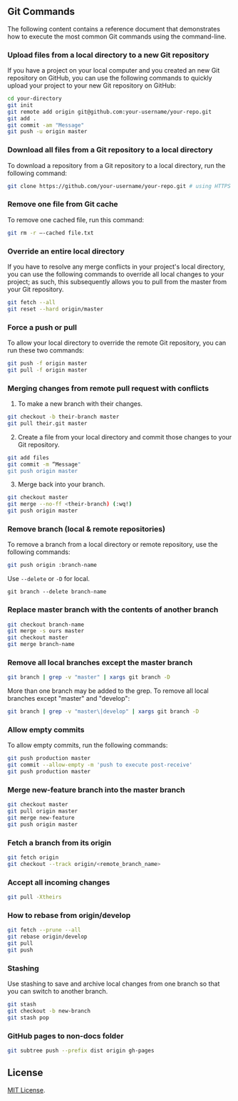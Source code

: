 Git Commands
------------

The following content contains a reference document that demonstrates how to execute the most common Git commands using the command-line.

### Upload files from a local directory to a new Git repository

If you have a project on your local computer and you created an new Git repository on GitHub, you can use the following commands to quickly upload your project to your new Git repository on GitHub:

```bash
cd your-directory
git init
git remote add origin git@github.com:your-username/your-repo.git
git add .
git commit -am "Message"
git push -u origin master
```

### Download all files from a Git repository to a local directory

To download a repository from a Git repository to a local directory, run the following command:

```bash
git clone https://github.com/your-username/your-repo.git # using HTTPS
```

### Remove one file from Git cache

To remove one cached file, run this command:

```bash
git rm -r —-cached file.txt
```

### Override an entire local directory

If you have to resolve any merge conflicts in your project's local directory, you can use the following commands to override all local changes to your project; as such, this subsequently allows you to pull from the master from your Git repository.

```bash
git fetch --all
git reset --hard origin/master
```

### Force a push or pull

To allow your local directory to override the remote Git repository, you can run these two commands:

```bash
git push -f origin master
git pull -f origin master
```

### Merging changes from remote pull request with conflicts

1. To make a new branch with their changes.

```bash
git checkout -b their-branch master
git pull their.git master
```

2. Create a file from your local directory and commit those changes to your Git repository.   

```bash
git add files
git commit -m “Message"
git push origin master
```

3. Merge back into your branch.  

```bash
git checkout master
git merge --no-ff <their-branch) (:wq!)
git push origin master
```

### Remove branch (local & remote repositories) 

To remove a branch from a local directory or remote repository, use the following commands:

```bash
git push origin :branch-name
```

Use `--delete` or `-D` for local.

```
git branch --delete branch-name
````

### Replace master branch with the contents of another branch

```bash
git checkout branch-name
git merge -s ours master
git checkout master
git merge branch-name
```

### Remove all local branches except the master branch

```bash
git branch | grep -v "master" | xargs git branch -D
```

More than one branch may be added to the grep. To remove all local branches except "master" and "develop":

```bash
git branch | grep -v "master\|develop" | xargs git branch -D
```

 ### Allow empty commits
 
To allow empty commits, run the following commands:

 ```bash
 git push production master
 git commit --allow-empty -m 'push to execute post-receive'
 git push production master
 ```
 
 ### Merge new-feature branch into the master branch

```bash
git checkout master
git pull origin master
git merge new-feature
git push origin master
```

### Fetch a branch from its origin

```bash
git fetch origin
git checkout --track origin/<remote_branch_name>
```

### Accept all incoming changes

```bash
git pull -Xtheirs
```

### How to rebase from origin/develop

```bash
git fetch --prune --all
git rebase origin/develop
git pull
git push
```

### Stashing

Use stashing to save and archive local changes from one branch so that you can switch to another branch.

```bash
git stash
git checkout -b new-branch
git stash pop
```

### GitHub pages to non-docs folder

```bash
git subtree push --prefix dist origin gh-pages
```

License
-------
[MIT License](https://github.com/chrisoung/git-commands/blob/master/LICENSE).
